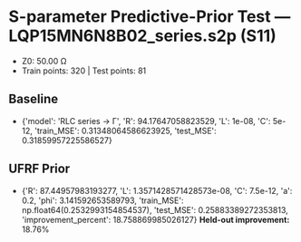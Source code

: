 # S-parameter Predictive-Prior Test — LQP15MN6N8B02_series.s2p (S11)
- Z0: 50.00 Ω
- Train points: 320  |  Test points: 81

## Baseline
- {'model': 'RLC series -> Γ', 'R': 94.17647058823529, 'L': 1e-08, 'C': 5e-12, 'train_MSE': 0.31348064586623925, 'test_MSE': 0.31859957225586527}

## UFRF Prior
- {'R': 87.44957983193277, 'L': 1.3571428571428573e-08, 'C': 7.5e-12, 'a': 0.2, 'phi': 3.141592653589793, 'train_MSE': np.float64(0.2532993154854537), 'test_MSE': 0.25883389272353813, 'improvement_percent': 18.758869985026127}
**Held-out improvement:** 18.76%